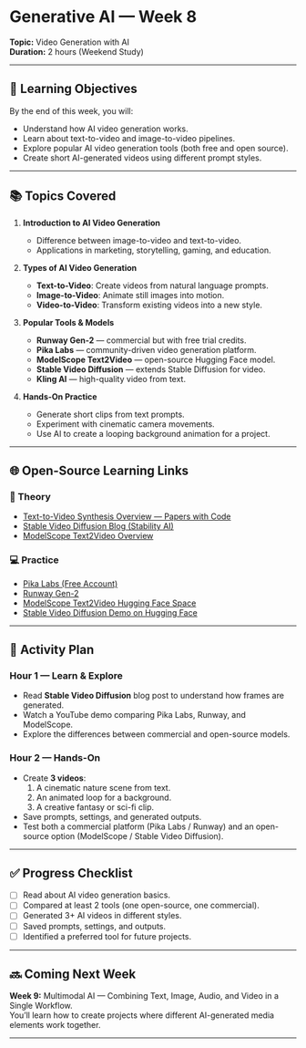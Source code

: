 # Generative AI — Week 8  
**Topic:** Video Generation with AI  
**Duration:** 2 hours (Weekend Study)  

---

## 🎯 Learning Objectives
By the end of this week, you will:
- Understand how AI video generation works.
- Learn about text-to-video and image-to-video pipelines.
- Explore popular AI video generation tools (both free and open source).
- Create short AI-generated videos using different prompt styles.

---

## 📚 Topics Covered
1. **Introduction to AI Video Generation**
   - Difference between image-to-video and text-to-video.
   - Applications in marketing, storytelling, gaming, and education.
   
2. **Types of AI Video Generation**
   - **Text-to-Video**: Create videos from natural language prompts.
   - **Image-to-Video**: Animate still images into motion.
   - **Video-to-Video**: Transform existing videos into a new style.

3. **Popular Tools & Models**
   - **Runway Gen-2** — commercial but with free trial credits.
   - **Pika Labs** — community-driven video generation platform.
   - **ModelScope Text2Video** — open-source Hugging Face model.
   - **Stable Video Diffusion** — extends Stable Diffusion for video.
   - **Kling AI** — high-quality video from text.

4. **Hands-On Practice**
   - Generate short clips from text prompts.
   - Experiment with cinematic camera movements.
   - Use AI to create a looping background animation for a project.

---

## 🌐 Open-Source Learning Links

### 📖 Theory
- [Text-to-Video Synthesis Overview — Papers with Code](https://paperswithcode.com/task/text-to-video-generation)
- [Stable Video Diffusion Blog (Stability AI)](https://stability.ai/news/stable-video-diffusion)
- [ModelScope Text2Video Overview](https://huggingface.co/damo-vilab/modelscope-text-to-video-synthesis)

### 💻 Practice
- [Pika Labs (Free Account)](https://pika.art/)
- [Runway Gen-2](https://runwayml.com/)
- [ModelScope Text2Video Hugging Face Space](https://huggingface.co/spaces/damo-vilab/modelscope-text-to-video-synthesis)
- [Stable Video Diffusion Demo on Hugging Face](https://huggingface.co/spaces/guoyww/Animatediff)

---

## 📝 Activity Plan

### Hour 1 — Learn & Explore
- Read **Stable Video Diffusion** blog post to understand how frames are generated.
- Watch a YouTube demo comparing Pika Labs, Runway, and ModelScope.
- Explore the differences between commercial and open-source models.

### Hour 2 — Hands-On
- Create **3 videos**:  
  1. A cinematic nature scene from text.  
  2. An animated loop for a background.  
  3. A creative fantasy or sci-fi clip.
- Save prompts, settings, and generated outputs.
- Test both a commercial platform (Pika Labs / Runway) and an open-source option (ModelScope / Stable Video Diffusion).

---

## ✅ Progress Checklist
- [ ] Read about AI video generation basics.
- [ ] Compared at least 2 tools (one open-source, one commercial).
- [ ] Generated 3+ AI videos in different styles.
- [ ] Saved prompts, settings, and outputs.
- [ ] Identified a preferred tool for future projects.

---

## 🔜 Coming Next Week  
**Week 9:** Multimodal AI — Combining Text, Image, Audio, and Video in a Single Workflow.  
You’ll learn how to create projects where different AI-generated media elements work together.

---
